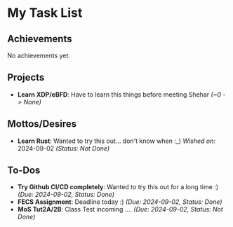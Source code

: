 
# My Task List

## Achievements
No achievements yet.

## Projects
- **Learn XDP/eBFD**: Have to learn this things before meeting Shehar *(~0 -> None)*

## Mottos/Desires
- **Learn Rust**: Wanted to try this out... don't know when :_) 
 *Wished on:* 2024-09-02 *(Status: Not Done)*

## To-Dos
- **Try Github CI/CD completely**: Wanted to try this out for a long time :) *(Due: 2024-09-02, Status: Done)*
- **FECS Assignment**: Deadline today :) *(Due: 2024-09-02, Status: Done)*
- **MoS Tut2A/2B**: Class Test incoming .... *(Due: 2024-09-02, Status: Not Done)*
    